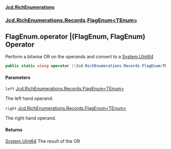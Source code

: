 #### [Jcd.RichEnumerations](index.md 'index')
### [Jcd.RichEnumerations.Records](Jcd.RichEnumerations.Records.md 'Jcd.RichEnumerations.Records').[FlagEnum&lt;TEnum&gt;](FlagEnum_TEnum_.md 'Jcd.RichEnumerations.Records.FlagEnum<TEnum>')

## FlagEnum<TEnum>.operator |(FlagEnum<TEnum>, FlagEnum<TEnum>) Operator

Perform a bitwise OR on the operands and convert to a [System.UInt64](https://docs.microsoft.com/en-us/dotnet/api/System.UInt64 'System.UInt64')

```csharp
public static ulong operator |(Jcd.RichEnumerations.Records.FlagEnum<TEnum> left, Jcd.RichEnumerations.Records.FlagEnum<TEnum> right);
```
#### Parameters

<a name='Jcd.RichEnumerations.Records.FlagEnum_TEnum_.op_BitwiseOr(Jcd.RichEnumerations.Records.FlagEnum_TEnum_,Jcd.RichEnumerations.Records.FlagEnum_TEnum_).left'></a>

`left` [Jcd.RichEnumerations.Records.FlagEnum&lt;](FlagEnum_TEnum_.md 'Jcd.RichEnumerations.Records.FlagEnum<TEnum>')[TEnum](FlagEnum_TEnum_.md#Jcd.RichEnumerations.Records.FlagEnum_TEnum_.TEnum 'Jcd.RichEnumerations.Records.FlagEnum<TEnum>.TEnum')[&gt;](FlagEnum_TEnum_.md 'Jcd.RichEnumerations.Records.FlagEnum<TEnum>')

The left hand operand.

<a name='Jcd.RichEnumerations.Records.FlagEnum_TEnum_.op_BitwiseOr(Jcd.RichEnumerations.Records.FlagEnum_TEnum_,Jcd.RichEnumerations.Records.FlagEnum_TEnum_).right'></a>

`right` [Jcd.RichEnumerations.Records.FlagEnum&lt;](FlagEnum_TEnum_.md 'Jcd.RichEnumerations.Records.FlagEnum<TEnum>')[TEnum](FlagEnum_TEnum_.md#Jcd.RichEnumerations.Records.FlagEnum_TEnum_.TEnum 'Jcd.RichEnumerations.Records.FlagEnum<TEnum>.TEnum')[&gt;](FlagEnum_TEnum_.md 'Jcd.RichEnumerations.Records.FlagEnum<TEnum>')

The right hand operand.

#### Returns
[System.UInt64](https://docs.microsoft.com/en-us/dotnet/api/System.UInt64 'System.UInt64')
The result of the OR